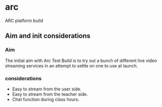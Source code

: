 # arc
ARC platform build

## Aim and init considerations
### Aim
The initial aim with Arc Test Build is to try out a bunch of different live video streaming services in an attempt to settle on one to use at launch. 

### considerations 
- Easy to stream from the user side.
- Easy to stream from the teacher side.
- Chat function during class hours.
